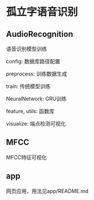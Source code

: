 # 孤立字语音识别
## AudioRecognition
语音识别模型训练

config: 数据库路径配置

preprocess: 训练数据生成

train: 传统模型训练

NeuralNetwork: GRU训练

feature, utils: 函数库

visualize: 端点检测可视化
## MFCC
MFCC特征可视化
## app
网页应用，用法见app/README.md
